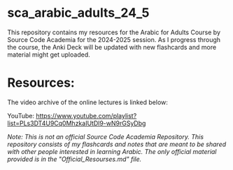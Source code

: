 # sca_arabic_adults_24_5

This repository contains my resources for the Arabic for Adults Course by Source Code Academia for the 2024-2025 session. As I progress through the course, the Anki Deck will be updated with new flashcards and more material might get uploaded.

# Resources:

The video archive of the online lectures is linked below:


YouTube: https://www.youtube.com/playlist?list=PLs3DT4U9Cq0MhzkaIUtDl9-wN9rGSyDbg



*Note: This is not an official Source Code Academia Repository. This repository consists of my flashcards and notes that are meant to be shared with other people interested in learning Arabic. The only official material provided is in the "Official_Resourses.md" file.*


